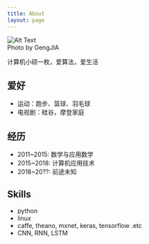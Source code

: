 ```yaml
---
title: About
layout: page
---
```

<div class="side-by-side">
    <div class="toleft">
        <img class="image" src="https://github.com/saicoco/saicoco.github.io/tree/master/assets/images/me.jpg" alt="Alt Text">
        <figcaption class="caption">Photo by GengJIA</figcaption>
    </div>
    <div class="toright">
        <p>计算机小硕一枚，爱算法，爱生活</p>
    </div>
</div>

<h2>爱好</h2>
<ul class="skill-list">
	<li>运动：跑步、篮球、羽毛球</li>
	<li>电视剧：硅谷，摩登家庭</li>
</ul>

<h2>经历</h2>
<ul class="skill-list">
	<li>2011~2015: 数学与应用数学</li>
	<li>2015~2018: 计算机应用技术</li>
	<li>2018~20??: 前途未知</li>
</ul>


<h2>Skills</h2>

<ul class="skill-list">
	<li>python</li>
	<li>linux</li>
	<li>caffe, theano, mxnet, keras, tensorflow .etc</li>
	<li>CNN, RNN, LSTM</li>
</ul>
